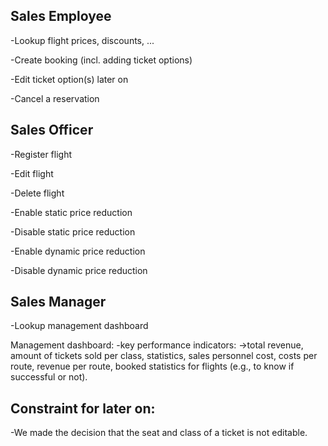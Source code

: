 ## Sales Employee
-Lookup flight prices, discounts, ...

-Create booking (incl. adding ticket options)

-Edit ticket option(s) later on

-Cancel a reservation


## Sales Officer
-Register flight

-Edit flight

-Delete flight

-Enable static price reduction

-Disable static price reduction

-Enable dynamic price reduction

-Disable dynamic price reduction


## Sales Manager
-Lookup management dashboard

Management dashboard:
-key performance indicators: 
  ->total revenue, amount of tickets sold per class, 
  statistics, sales personnel cost, costs per route, revenue per route, 
  booked statistics for flights (e.g., to know if successful or not).






## Constraint for later on:
-We made the decision that the seat and class of a ticket is not editable.
